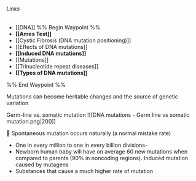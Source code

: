 ###### Links
- [[DNA]]
%% Begin Waypoint %%
- **[[Ames Test]]**
- [[Cystic Fibrosis (DNA mutation positioning)]]
- [[Effects of DNA mutations]]
- **[[Induced DNA mutations]]**
- [[Mutations]]
- [[Trinucleotide repeat diseases]]
- **[[Types of DNA mutations]]**

%% End Waypoint %%

Mutations can become heritable changes and the source of genetic variation

Germ-line vs. somatic mutation
![[DNA mutations - Germ line vs somatic mutation.png|200]]

 Spontaneous mutation occurs naturally (a normal mistake rate)
- One in every million to one in every billion divisions-
- Newborn human baby will have on average 60 new mutations when compared to parents (90% in noncoding regions).
Induced mutation caused by mutagens
- Substances that cause a much higher rate of mutation